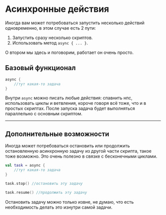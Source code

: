 # Асинхронные действия

Иногда вам может потребоваться запустить несколько действий одновременно, в этом случае есть 2 пути: <br>
1) Запустить сразу несколько скриптов. <br>
2) Использовать метод `async { ... }`. <br>

О втором мы здесь и поговорим, работает он очень просто.

## Базовый функционал

```kts
async {
    //тут какая-то задача
}
```

Внутри `async` можно писать любые действия: спавнить нпс, использовать циклы и ветвления, короче говоря всё тоже, что и в простых скриптах.
После запуска задача будет выполняться параллельно с основным скриптом.

---

## Дополнительные возможности

Иногда может потребоваться остановить или продолжить остановленную асинхронную задачу из другой части скрипта, такое тоже возможно. Это очень полезно в связке с бесконечными циклами.

```kts
val task = async {
    //тут какая-то задача
}

task.stop() //остановить эту задачу

task.resume() //продолжить эту задачу
```

Остановить задачу можно только извне, не думаю, что есть необходимость делать это изнутри самой задачи.